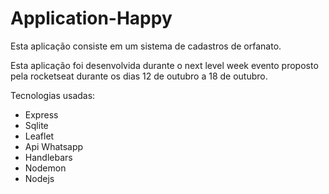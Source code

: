 # Application-Happy
Esta aplicação consiste em um sistema de cadastros de orfanato.

Esta aplicação foi desenvolvida durante o next level week evento proposto pela rocketseat durante os dias 12 de outubro a 18 de outubro.

Tecnologias usadas:
- Express
- Sqlite
- Leaflet
- Api Whatsapp
- Handlebars
- Nodemon
- Nodejs
